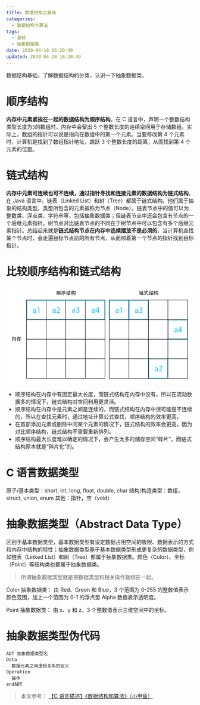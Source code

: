 ```yaml
---
title: 数据结构之基础
categories:
  - 数据结构与算法
tags:
  - 基础
  - 抽象数据类
date: 2020-04-18 16:20:49
updated: 2020-04-20 16:20:49
---
```


数据结构基础，了解数据结构的分类，认识一下抽象数据类。

<!-- more -->

# 顺序结构

**内存中元素紧挨在一起的数据结构为顺序结构**。在 C 语言中，声明一个整数结构类型长度为`5`的数组时，内存中会留出 5 个整数长度的连续空间用于存储数组。实际上，数组的指针可以说是指向在数组中的第一个元素。当要修改第 4 个元素时，计算机是找到了数组指针地址，跳跃 3 个整数长度的距离，从而找到第 4 个元素的位置。

# 链式结构

**内存中元素可连续也可不连续，通过指针寻找和连接元素的数据结构为链式结构**。在 Java 语言中，链表（Linked List）和树（Tree）都属于链式结构。他们属于抽象的结构类型，类型所包含的元素被称为节点（Node）。链表节点中的值可以为整数类、浮点类、字符串等，包括抽象数据类；但链表节点中还会包含有节点的一个后继元素指针。树节点对比链表节点的不同在于树节点中可以包含有多个后继元素指针。总结起来就是**链式结构节点在内存中连续摆放不是必须的**，当计算机查找某个节点时，会走遍目标节点前的所有节点，从而顺着第一个节点的指针找到目标指针。

# 比较顺序结构和链式结构

![顺序结构和链式结构在内存中的不同](/gallery/data-structure-random-linked-ram.png)

- 顺序结构在内存中有固定最大长度，而链式结构在内存中没有，所以在流动数据多的情况下，链式结构对空间利用更灵活。
- 顺序结构在内存中是元素之间是连续的，而链式结构在内存中很可能是不连续的，所以在查找元素时，通过地址计算公式查找，顺序结构的效率更高。
- 在首部添加元素或删除中间某个元素的情况下，链式结构的效率会更高，因为对比顺序结构，链式结构不需要重新排列。
- 顺序结构最大长度难以确定的情况下，会产生太多的储存空间“碎片”，而链式结构原本就是“碎片化”的。

# C 语言数据类型

原子/基本类型：short, int, long, float, double, char
结构/构造类型：数组，struct, union, enum
其他：指针，空（void）

# 抽象数据类型（Abstract Data Type）

区别于基本数据类型，基本数据类型有设定数据占用空间的极限、数据表示的方式和内存中结构的特性；抽象数据类型基于基本数据类型形成更复杂的数据类型，例如链表（Linked List）和树（Tree）都属于抽象数据类。颜色（Color）、坐标（Point）等结构类也都属于抽象数据类。

> 所谓抽象数据类型就是把数据类型和相关操作捆绑在一起。

Color 抽象数据类：
由 Red、Green 和 Blue，3 个范围为 0-255 的整数值表示颜色范围，加上一个范围为 0-1 的浮点型 Alpha 数值表示透明度。

Point 抽象数据类：
由 x、y 和 z，3 个整数值表示三维空间中的坐标。

# 抽象数据类型伪代码

```
ADT 抽象数据类型名
Data
  数据元素之间逻辑关系的定义
Operation
  操作
endADT
```

> 本文参考：
> [【C 语言描述】《数据结构和算法》（小甲鱼）](https://www.bilibili.com/video/BV1jW411K7yg)